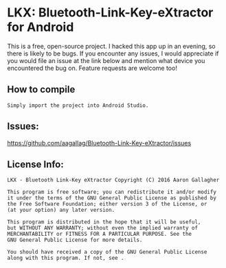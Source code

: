 # LKX: Bluetooth-Link-Key-eXtractor for Android

This is a free, open-source project. I hacked this app up in an evening, so there is likely to be bugs. If you encounter any issues, I would appreciate if you would file an issue at the link below and mention what device you encountered the bug on. Feature requests are welcome too!

## How to compile
```
Simply import the project into Android Studio.
```

## Issues:
https://github.com/aagallag/Bluetooth-Link-Key-eXtractor/issues

## License Info:
```
LKX - Bluetooth Link-Key eXtractor Copyright (C) 2016 Aaron Gallagher

This program is free software; you can redistribute it and/or modify
it under the terms of the GNU General Public License as published by
the Free Software Foundation; either version 3 of the License, or
(at your option) any later version.

This program is distributed in the hope that it will be useful,
but WITHOUT ANY WARRANTY; without even the implied warranty of
MERCHANTABILITY or FITNESS FOR A PARTICULAR PURPOSE. See the
GNU General Public License for more details.

You should have received a copy of the GNU General Public License
along with this program. If not, see .
```
